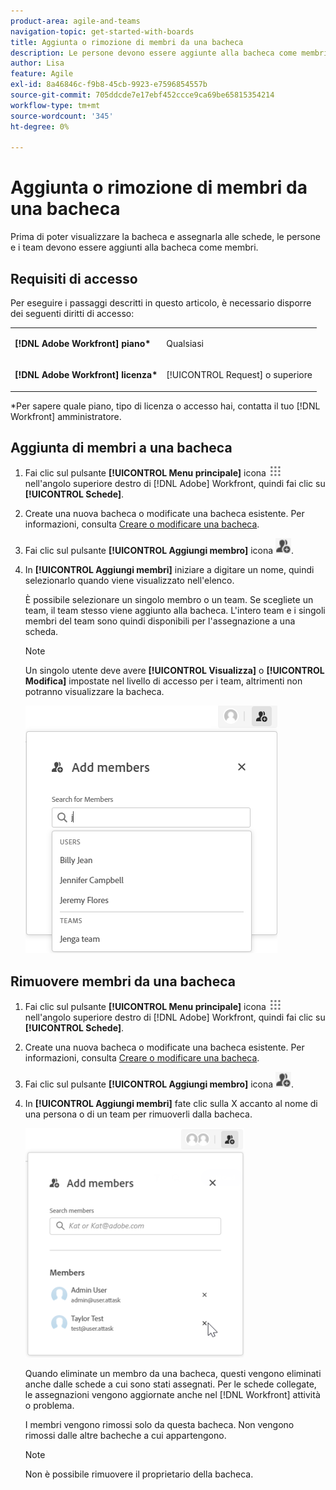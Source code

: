 ```yaml
---
product-area: agile-and-teams
navigation-topic: get-started-with-boards
title: Aggiunta o rimozione di membri da una bacheca
description: Le persone devono essere aggiunte alla bacheca come membri prima di poter visualizzare la bacheca e essere assegnate alle schede.
author: Lisa
feature: Agile
exl-id: 8a46846c-f9b8-45cb-9923-e7596854557b
source-git-commit: 705ddcde7e17ebf452ccce9ca69be65815354214
workflow-type: tm+mt
source-wordcount: '345'
ht-degree: 0%

---
```


# Aggiunta o rimozione di membri da una bacheca

Prima di poter visualizzare la bacheca e assegnarla alle schede, le persone e i team devono essere aggiunti alla bacheca come membri.

## Requisiti di accesso

Per eseguire i passaggi descritti in questo articolo, è necessario disporre dei seguenti diritti di accesso:

<table style="table-layout:auto"> 
 <col> 
 </col> 
 <col> 
 </col> 
 <tbody> 
  <tr> 
   <td role="rowheader"><strong>[!DNL Adobe Workfront] piano*</strong></td> 
   <td> <p>Qualsiasi</p> </td> 
  </tr> 
  <tr> 
   <td role="rowheader"><strong>[!DNL Adobe Workfront] licenza*</strong></td> 
   <td> <p>[!UICONTROL Request] o superiore</p> </td> 
  </tr> 
 </tbody> 
</table>

&#42;Per sapere quale piano, tipo di licenza o accesso hai, contatta il tuo [!DNL Workfront] amministratore.

## Aggiunta di membri a una bacheca

1. Fai clic sul pulsante **[!UICONTROL Menu principale]** icona ![](assets/main-menu-icon.png) nell&#39;angolo superiore destro di [!DNL Adobe] Workfront, quindi fai clic su **[!UICONTROL Schede]**.
1. Create una nuova bacheca o modificate una bacheca esistente. Per informazioni, consulta [Creare o modificare una bacheca](../../agile/get-started-with-boards/create-edit-board.md).
1. Fai clic sul pulsante **[!UICONTROL Aggiungi membro]** icona ![Aggiungi membri](assets/boards-addmember-spectrum-25x25.png).
1. In **[!UICONTROL Aggiungi membri]** iniziare a digitare un nome, quindi selezionarlo quando viene visualizzato nell&#39;elenco.

   È possibile selezionare un singolo membro o un team. Se scegliete un team, il team stesso viene aggiunto alla bacheca. L&#39;intero team e i singoli membri del team sono quindi disponibili per l&#39;assegnazione a una scheda.

   >[!NOTE]
   >
   >Un singolo utente deve avere **[!UICONTROL Visualizza]** o **[!UICONTROL Modifica]** impostate nel livello di accesso per i team, altrimenti non potranno visualizzare la bacheca.


   ![Aggiungi membri alla bacheca](assets/boards-add-members.png)

## Rimuovere membri da una bacheca

1. Fai clic sul pulsante **[!UICONTROL Menu principale]** icona ![](assets/main-menu-icon.png) nell&#39;angolo superiore destro di [!DNL Adobe] Workfront, quindi fai clic su **[!UICONTROL Schede]**.
1. Create una nuova bacheca o modificate una bacheca esistente. Per informazioni, consulta [Creare o modificare una bacheca](../../agile/get-started-with-boards/create-edit-board.md).
1. Fai clic sul pulsante **[!UICONTROL Aggiungi membro]** icona ![Aggiungi membri](assets/boards-addmember-spectrum-25x25.png).
1. In **[!UICONTROL Aggiungi membri]** fate clic sulla X accanto al nome di una persona o di un team per rimuoverli dalla bacheca.

   ![Rimuovi membro dalla bacheca](assets/boards-remove-member-from-board-350x367.png)

   Quando eliminate un membro da una bacheca, questi vengono eliminati anche dalle schede a cui sono stati assegnati. Per le schede collegate, le assegnazioni vengono aggiornate anche nel [!DNL Workfront] attività o problema.

   I membri vengono rimossi solo da questa bacheca. Non vengono rimossi dalle altre bacheche a cui appartengono.

   >[!NOTE]
   >
   >Non è possibile rimuovere il proprietario della bacheca.
